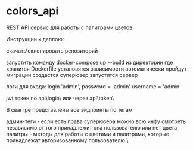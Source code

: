 # colors_api
REST API сервис для работы с палитрами цветов.

Инструкции к деплою:

скачать\склонировать репозиторий

запустить команду docker-compose up --build из директории где хранится Dockerfile установятся зависимости автоматически пройдут миграции создастся суперюзер запустится сервер

логи для входа: login 'admin', password = 'admin' username = 'admin'

jwt токен по api\login\ или через api\token\

В сваггре представлены все эндпоинты по тегам


админ-теги - если есть права суперюзера можно всю инфу смотреть независимо от того принадлежит она пользователю или нет
цвета, палитры - методы для работы с цветами и палитрами, которые принадлежат авторизованному пользователю
\
